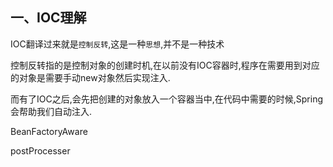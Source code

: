 ## 一、IOC理解

IOC翻译过来就是`控制反转`,这是一种`思想`,并不是一种技术

控制反转指的是控制对象的创建时机,在以前没有IOC容器时,程序在需要用到对应的对象是需要手动new对象然后实现注入.

而有了IOC之后,会先把创建的对象放入一个容器当中,在代码中需要的时候,Spring会帮助我们自动注入.



BeanFactoryAware

postProcesser

